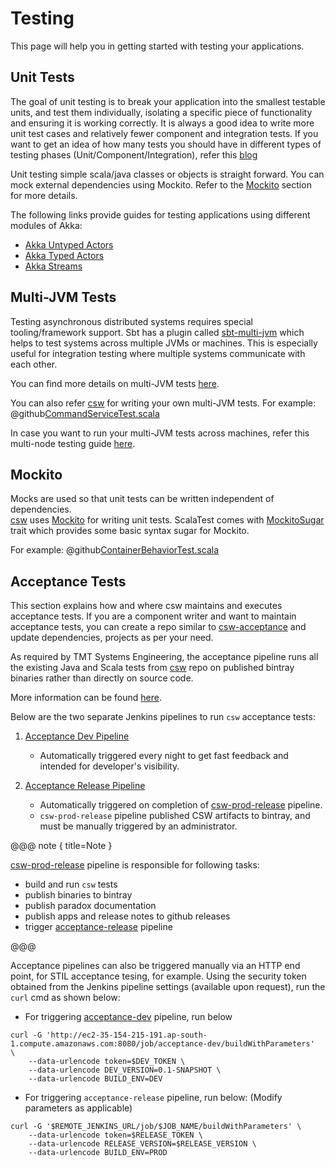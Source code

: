 # Testing

This page will help you in getting started with testing your applications. 

## Unit Tests

The goal of unit testing is to break your application into the smallest testable units, and test them individually, isolating 
a specific piece of functionality and ensuring it is working correctly. 
It is always a good idea to write more unit test cases and relatively fewer component and integration tests.
If you want to get an idea of how many tests you should have in different types of testing phases (Unit/Component/Integration), refer this [blog](https://martinfowler.com/articles/practical-test-pyramid.html)

Unit testing simple scala/java classes or objects is straight forward. You can mock external dependencies using Mockito. Refer to the [Mockito](#mockito) section for more details. 

The following links provide guides for testing applications using different modules of Akka:

- [Akka Untyped Actors](https://doc.akka.io/docs/akka/current/testing.html)
- [Akka Typed Actors](https://doc.akka.io/docs/akka/current/typed/testing.html)
- [Akka Streams](https://doc.akka.io/docs/akka/current/scala/stream/stream-testkit.html)

## Multi-JVM Tests

Testing asynchronous distributed systems requires special tooling/framework support. 
Sbt has a plugin called [sbt-multi-jvm](https://github.com/sbt/sbt-multi-jvm) which helps to test systems across multiple JVMs or machines.
This is especially useful for integration testing where multiple systems communicate with each other.

You can find more details on multi-JVM tests [here](https://doc.akka.io/docs/akka/current/multi-jvm-testing.html).

You can also refer [csw](https://github.com/tmtsoftware/csw) for writing your own multi-JVM tests. For example: @github[CommandServiceTest.scala](/csw-framework/src/multi-jvm/scala/csw/framework/command/CommandServiceTest.scala)  

In case you want to run your multi-JVM tests across machines, refer this multi-node testing guide [here](https://doc.akka.io/docs/akka/current/multi-node-testing.html). 

## Mockito

Mocks are used so that unit tests can be written independent of dependencies.  
[csw](https://github.com/tmtsoftware/csw) uses [Mockito](http://site.mockito.org/) for writing unit tests.
ScalaTest comes with [MockitoSugar](http://www.scalatest.org/user_guide/testing_with_mock_objects#mockito) trait which provides some basic syntax sugar for Mockito.

For example: @github[ContainerBehaviorTest.scala](/csw-framework/src/test/scala/csw/framework/internal/container/ContainerBehaviorTest.scala)

## Acceptance Tests

This section explains how and where csw maintains and executes acceptance tests. 
If you are a component writer and want to maintain acceptance tests, you can create a repo similar to [csw-acceptance](https://github.com/tmtsoftware/csw-acceptance) and update dependencies, projects as per your need. 

As required by TMT Systems Engineering, the acceptance pipeline runs all the existing Java and Scala tests from [csw](https://github.com/tmtsoftware/csw) repo on published bintray binaries rather than directly on source code.

More information can be found [here](https://github.com/tmtsoftware/csw-acceptance/blob/master/README.md).

Below are the two separate Jenkins pipelines to run `csw` acceptance tests:

1. [Acceptance Dev Pipeline](http://ec2-35-154-215-191.ap-south-1.compute.amazonaws.com:8080/job/acceptance-dev-nightly-build/)
    - Automatically triggered every night to get fast feedback and intended for developer's visibility.
    
2. [Acceptance Release Pipeline](http://ec2-35-154-215-191.ap-south-1.compute.amazonaws.com:8080/job/acceptance-release/)
    - Automatically triggered on completion of [csw-prod-release](http://ec2-35-154-215-191.ap-south-1.compute.amazonaws.com:8080/job/csw-prod-release/) pipeline.
    - `csw-prod-release` pipeline published CSW artifacts to bintray, and must be manually triggered by an administrator.

@@@ note { title=Note }

[csw-prod-release](http://ec2-35-154-215-191.ap-south-1.compute.amazonaws.com:8080/job/csw-prod-release/) pipeline is responsible for following tasks:

- build and run `csw` tests
- publish binaries to bintray
- publish paradox documentation
- publish apps and release notes to github releases
- trigger [acceptance-release](http://ec2-35-154-215-191.ap-south-1.compute.amazonaws.com:8080/job/acceptance-release/) pipeline 

@@@

Acceptance pipelines can also be triggered manually via an HTTP end point, for STIL acceptance tesing, for example. 
Using the security token obtained from the Jenkins pipeline settings (available upon request), run the `curl` cmd as shown below:

- For triggering [acceptance-dev](http://ec2-35-154-215-191.ap-south-1.compute.amazonaws.com:8080/job/acceptance-dev-nightly-build/) pipeline, run below

```
curl -G 'http://ec2-35-154-215-191.ap-south-1.compute.amazonaws.com:8080/job/acceptance-dev/buildWithParameters'  \
    --data-urlencode token=$DEV_TOKEN \
    --data-urlencode DEV_VERSION=0.1-SNAPSHOT \
    --data-urlencode BUILD_ENV=DEV
```

- For triggering `acceptance-release` pipeline, run below: (Modify parameters as applicable)

```
curl -G '$REMOTE_JENKINS_URL/job/$JOB_NAME/buildWithParameters' \
    --data-urlencode token=$RELEASE_TOKEN \
    --data-urlencode RELEASE_VERSION=$RELEASE_VERSION \
    --data-urlencode BUILD_ENV=PROD
```

    
